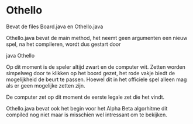 Othello
=======
Bevat de files Board.java en Othello.java

Othello.java bevat de main method, het neemt geen argumenten
een nieuw spel, na het compileren,  wordt dus gestart door
 
java Othello

Op dit moment is de speler altijd zwart en de computer wit.
Zetten worden simpelweg door te klikken op het boord gezet,
het rode vakje biedt de mogelijkheid de beurt te passen. 
Hoewel dit in het officiele spel alleen mag als er geen mogelijke zetten zijn.

De computer zet op dit moment de eerste legale zet die het vindt.


Othello.java bevat ook het begin voor het Alpha Beta algorhitme
dit compiled nog niet maar is misschien wel intressant om te bekijken.
